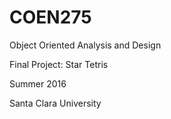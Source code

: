 # COEN275
Object Oriented Analysis and Design

Final Project: Star Tetris

Summer 2016

Santa Clara University
